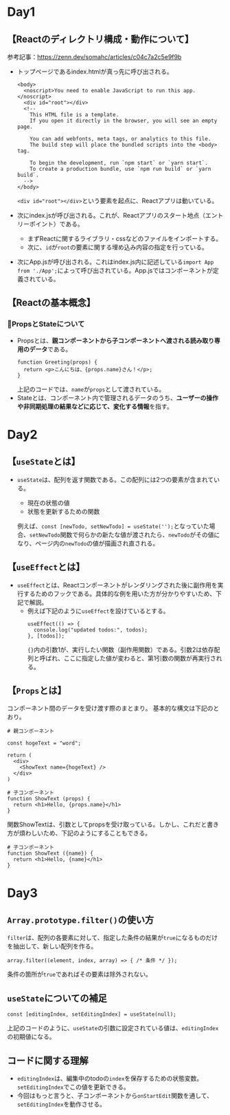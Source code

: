 # Day1

## 【Reactのディレクトリ構成・動作について】
参考記事：https://zenn.dev/somahc/articles/c04c7a2c5e9f9b

* トップページであるindex.htmlが真っ先に呼び出される。
  ```
  <body>
    <noscript>You need to enable JavaScript to run this app.</noscript>
    <div id="root"></div>
    <!--
      This HTML file is a template.
      If you open it directly in the browser, you will see an empty page.

      You can add webfonts, meta tags, or analytics to this file.
      The build step will place the bundled scripts into the <body> tag.

      To begin the development, run `npm start` or `yarn start`.
      To create a production bundle, use `npm run build` or `yarn build`.
    -->
  </body>
  ```
  `<div id="root"></div>`という要素を起点に、Reactアプリは動いている。

* 次にindex.jsが呼び出される。これが、Reactアプリのスタート地点（エントリーポイント）である。
  * まずReactに関するライブラリ・cssなどのファイルをインポートする。
  * 次に、`id`が`root`の要素に関する埋め込み内容の指定を行っている。

* 次にApp.jsが呼び出される。これはindex.js内に記述している`import App from './App';`によって呼び出されている。App.jsではコンポーネントが定義されている。

## 【Reactの基本概念】
### 🍠PropsとStateについて
* Propsとは、**親コンポーネントから子コンポーネントへ渡される読み取り専用のデータ**である。
  ```
  function Greeting(props) {
    return <p>こんにちは、{props.name}さん！</p>;
  }
  ```
  上記のコードでは、`name`が`props`として渡されている。
* Stateとは、コンポーネント内で管理されるデータのうち、**ユーザーの操作や非同期処理の結果などに応じて、変化する情報**を指す。

# Day2

## 【`useState`とは】
* `useState`は、配列を返す関数である。この配列には2つの要素が含まれている。
  * 現在の状態の値
  * 状態を更新するための関数

  例えば、`const [newTodo, setNewTodo] = useState('');`となっていた場合、`setNewTodo`関数で何らかの新たな値が渡されたら、`newTodo`がその値になり、ページ内の`newTodo`の値が描画され直される。

## 【`useEffect`とは】
* `useEffect`とは、Reactコンポーネントがレンダリングされた後に副作用を実行するためのフックである。具体的な例を用いた方が分かりやすいため、下記で解説。
  * 例えば下記のように`useEffect`を設けているとする。
    ```
    useEffect(() => {
      console.log("updated todos:", todos);
    }, [todos]);
    ```
    `{}`内の引数1が、実行したい関数（副作用関数）である。引数2は依存配列と呼ばれ、ここに指定した値が変わると、第1引数の関数が再実行される。

## 【`Props`とは】
コンポーネント間のデータを受け渡す際のまとまり。
基本的な構文は下記のとおり。
```
# 親コンポーネント

const hogeText = "word";

return (
  <div>
    <ShowText name={hogeText} />
  </div>
)
```

```
# 子コンポーネント
function ShowText (props) {
  return <h1>Hello, {props.name}</h1>
}
```

関数ShowTextは、引数としてpropsを受け取っている。しかし、これだと書き方が煩わしいため、下記のようにすることもできる。

```
# 子コンポーネント
function ShowText ({name}) {
  return <h1>Hello, {name}</h1>
}
```

# Day3

## `Array.prototype.filter()`の使い方
`filter`は、配列の各要素に対して、指定した条件の結果が`true`になるものだけを抽出して、新しい配列を作る。

```
array.filter((element, index, array) => { /* 条件 */ });
```

条件の箇所が`true`であればその要素は除外されない。

## `useState`についての補足
```
const [editingIndex, setEditingIndex] = useState(null);
```

上記のコードのように、`useState`の引数に設定されている値は、`editingIndex`の初期値になる。

## コードに関する理解
* `editingIndex`は、編集中のtodoの`index`を保存するための状態変数。`setEditingIndex`でこの値を更新できる。
* 今回はもっと言うと、子コンポーネントから`onStartEdit`関数を通して、`setEditingIndex`を動作させる。
